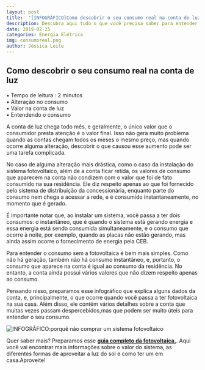 ```yaml
---
layout: post
title:  "[INFOGRÁFICO]Como descobrir o seu consumo real na conta de luz"
description: Descubra aqui tudo o que você precisa saber para entender o seu consumo de energia
date: 2019-02-25
categories: Energia Elétrica
img: consumoreal.png
author: Jéssica Leite
---
```



<h2>Como descobrir o seu consumo real na conta de luz</h2>
  
•	Tempo de leitura : 2 minutos  
•	Alteração no consumo      
•	Valor na conta de luz   
•	Entendendo o consumo   

A conta de luz chega todo mês, e geralmente, o único valor que o consumidor presta atenção é o valor final. Isso não gera muito problema quando as contas chegam todos os meses o mesmo preço, mas quando ocorre alguma alteração, descobrir o que causou esse aumento pode ser uma tarefa complicada. 

No caso de alguma alteração mais drástica, como o caso da instalação do sistema fotovoltaico, além de a conta ficar retida, os valores de consumo que aparecem na conta não condizem com o valor que foi de fato consumido na sua residência. Ele diz respeito apenas ao que foi fornecido pelo sistema de distribuição da concessionária, enquanto parte do consumo nem chega a acessar a rede, e é consumido instantaneamente, no momento que é gerado.  

É importante notar que, ao instalar um sistema, você passa a ter dois consumos: o instantâneo, que é quando o sistema está gerando energia e essa energia está sendo consumida simultaneamente, e o consumo que ocorre à noite, por exemplo, quando as placas não estão gerando, mas ainda assim ocorre o fornecimento de energia pela CEB.

Para entender o consumo sem a fotovoltaica é bem mais simples. Como não há geração, também não há consumo instantâneo, e, portanto, o consumo que aparece na conta é igual ao consumo da residência. No entanto, a conta ainda possui vários valores que não dizem respeito apenas ao consumo. 

Pensando nisso, preparamos esse infográfico que explica alguns dados da conta, e, principalmente, o que ocorre quando você passa a ter fotovoltaica na sua casa. Além disso, ele contém vários detalhes sobre a conta que muitas vezes passam despercebidos,mas que podem ser muito úteis para entender o seu consumo.



![INFOGRÁFICO:porquê não comprar um sistema fotovoltaico](https://d335luupugsy2.cloudfront.net/cms/files/68769/1551191670Infografico-_Atila.png)

Quer saber mais? Preparamos esse **[guia completo da fotovoltaica.](https://conteudo.primariaenergia.com/e-book-guia-da-fotovoltaica)**. Aqui você vai encontrar mais informações sobre o valor do sistema, as diferentes formas de aproveitar a luz do sol e como ter um em casa.Aproveite!


<script type="text/javascript" src="https://d335luupugsy2.cloudfront.net/js/rdstation-forms/stable/rdstation-forms.min.js"></script> <script type="text/javascript"> new RDStationForms('fotovoltaica-9597695d2315975f3c68-html', 'UA-113322286-1').createForm(); </script>
